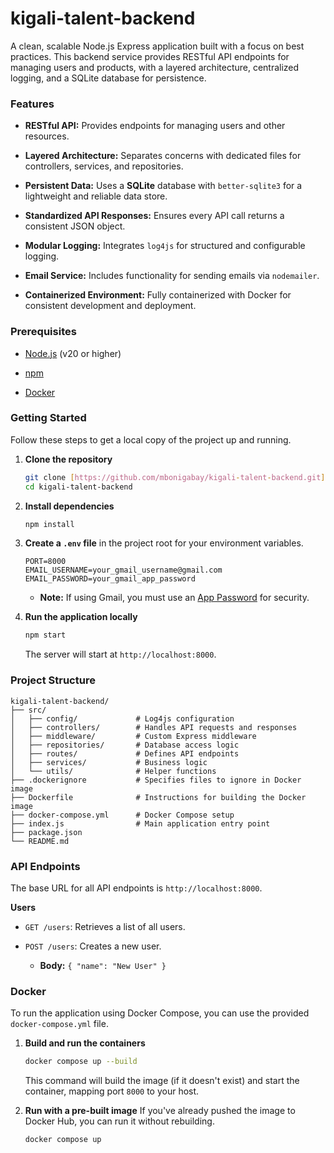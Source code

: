 # kigali-talent-backend

A clean, scalable Node.js Express application built with a focus on best practices. This backend service provides RESTful API endpoints for managing users and products, with a layered architecture, centralized logging, and a SQLite database for persistence.

### Features

* **RESTful API:** Provides endpoints for managing users and other resources.

* **Layered Architecture:** Separates concerns with dedicated files for controllers, services, and repositories.

* **Persistent Data:** Uses a **SQLite** database with `better-sqlite3` for a lightweight and reliable data store.

* **Standardized API Responses:** Ensures every API call returns a consistent JSON object.

* **Modular Logging:** Integrates `log4js` for structured and configurable logging.

* **Email Service:** Includes functionality for sending emails via `nodemailer`.

* **Containerized Environment:** Fully containerized with Docker for consistent development and deployment.

### Prerequisites

* [Node.js](https://nodejs.org/en/) (v20 or higher)

* [npm](https://www.npmjs.com/)

* [Docker](https://www.docker.com/)

### Getting Started

Follow these steps to get a local copy of the project up and running.

1.  **Clone the repository**

    ```bash
    git clone [https://github.com/mbonigabay/kigali-talent-backend.git](https://github.com/mbonigabay/kigali-talent-backend.git)
    cd kigali-talent-backend
    ```

2.  **Install dependencies**

    ```bash
    npm install
    ```

3.  **Create a `.env` file** in the project root for your environment variables.

    ```env
    PORT=8000
    EMAIL_USERNAME=your_gmail_username@gmail.com
    EMAIL_PASSWORD=your_gmail_app_password
    ```

    * **Note:** If using Gmail, you must use an [App Password](https://support.google.com/accounts/answer/185833) for security.

4.  **Run the application locally**

    ```bash
    npm start
    ```

    The server will start at `http://localhost:8000`.

### Project Structure

```
kigali-talent-backend/
├── src/
│   ├── config/             # Log4js configuration
│   ├── controllers/        # Handles API requests and responses
│   ├── middleware/         # Custom Express middleware
│   ├── repositories/       # Database access logic
│   ├── routes/             # Defines API endpoints
│   ├── services/           # Business logic
│   └── utils/              # Helper functions
├── .dockerignore           # Specifies files to ignore in Docker image
├── Dockerfile              # Instructions for building the Docker image
├── docker-compose.yml      # Docker Compose setup
├── index.js                # Main application entry point
├── package.json
└── README.md
```

### API Endpoints

The base URL for all API endpoints is `http://localhost:8000`.

**Users**

* `GET /users`: Retrieves a list of all users.

* `POST /users`: Creates a new user.

    * **Body:** `{ "name": "New User" }`

### Docker

To run the application using Docker Compose, you can use the provided `docker-compose.yml` file.

1.  **Build and run the containers**

    ```bash
    docker compose up --build
    ```

    This command will build the image (if it doesn't exist) and start the container, mapping port `8000` to your host.

2.  **Run with a pre-built image**
    If you've already pushed the image to Docker Hub, you can run it without rebuilding.

    ```bash
    docker compose up
    